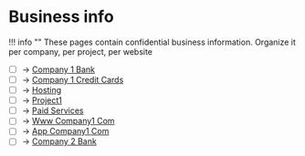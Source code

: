 # Business info

!!! info ""
    These pages contain confidential business information.
    Organize it per company, per project, per website


* [ ] &rarr;  [Company 1 Bank](company1/bank.md) 
* [ ] &rarr;  [Company 1 Credit Cards](company1/creditcards.md) 
* [ ] &rarr;  [Hosting](company1/hosting.md) 
* [ ] &rarr;  [Project1](company1/project1.md) 
* [ ] &rarr;  [Paid Services](company1/saas.md) 
* [ ] &rarr;  [Www Company1 Com](company1/site1.md) 
* [ ] &rarr;  [App Company1 Com](company1/site2.md) 
* [ ] &rarr;  [Company 2 Bank](company2/bank.md) 
